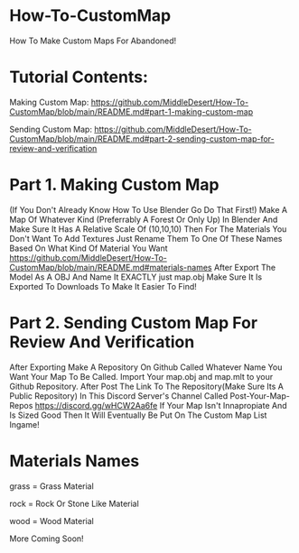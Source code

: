 # How-To-CustomMap
How To Make Custom Maps For Abandoned!
# Tutorial Contents:
Making Custom Map: https://github.com/MiddleDesert/How-To-CustomMap/blob/main/README.md#part-1-making-custom-map

Sending Custom Map: https://github.com/MiddleDesert/How-To-CustomMap/blob/main/README.md#part-2-sending-custom-map-for-review-and-verification

# Part 1. Making Custom Map

(If You Don't Already Know How To Use Blender Go Do That First!)
Make A Map Of Whatever Kind (Preferrably A Forest Or Only Up) In Blender And Make Sure It Has A Relative Scale Of (10,10,10)
Then For The Materials You Don't Want To Add Textures Just Rename Them To One Of These Names Based On What Kind Of Material You Want https://github.com/MiddleDesert/How-To-CustomMap/blob/main/README.md#materials-names 
After Export The Model As A OBJ And Name It EXACTLY just map.obj
Make Sure It Is Exported To Downloads To Make It Easier To Find!

# Part 2. Sending Custom Map For Review And Verification 

After Exporting
Make A Repository On Github Called Whatever Name You Want Your Map To Be Called.
Import Your map.obj and map.mlt to your Github Repository.
After Post The Link To The Repository(Make Sure Its A Public Repository) In This Discord Server's Channel Called Post-Your-Map-Repos https://discord.gg/wHCW2Aa6fe 
If Your Map Isn't Innapropiate And Is Sized Good Then It Will Eventually Be Put On The Custom Map List Ingame!

# Materials Names
grass = Grass Material

rock = Rock Or Stone Like Material

wood = Wood Material

More Coming Soon!
